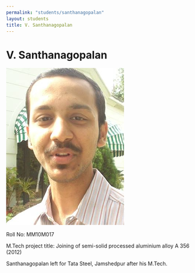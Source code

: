 ```yaml
---
permalink: "students/santhanagopalan"
layout: students
title: V. Santhanagopalan
---
```

# V. Santhanagopalan 
![Santhanagopalan](../assets/images/santhanagopalan.jpg)

Roll No: MM10M017 

M.Tech project title: Joining of semi-solid processed aluminium alloy A 356 (2012) 

Santhanagopalan left for Tata Steel, Jamshedpur after his M.Tech.
